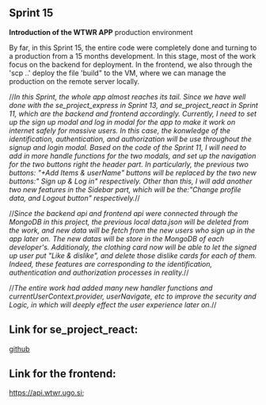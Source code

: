 ## Sprint 15

**Introduction of the WTWR APP** production environment

By far, in this Sprint 15, the entire code were completely done and turning to a production from a 15 months development.
In this stage, most of the work focus on the backend for deployment. In the frontend, we also through the 'scp ..' deploy the file 'build" to the VM, where we can manage the production on the remote server locally.

//_In this Sprint, the whole app almost reaches its tail. Since we have well done with the se_project_express in Sprint 13, and se_project_react in Sprint 11, which are the backend and frontend accordingly. Currently, I need to set up the sign up modal and log in modal for the app to make it work on internet safely for massive users. In this case, the konwledge of the identification, authentication, and authorization will be use throughout the signup and login modal. Based on the code of the Sprint 11, I will need to add in more handle functions for the two modals, and set up the navigation for the two buttons right the header part. In particularly, the previous two buttons: "+Add Items & userName" buttons will be replaced by the two new buttons:" Sign up & Log in" respectively. Other than this, I will add another two new features in the Sidebar part, which will be the:"Change profile data, and Logout button" respectively._//

//_Since the backend api and frontend api were connected through the MongoDB in this project, the previous local data.json will be deleted from the work, and new data will be fetch from the new users who sign up in the app later on. The new datas will be store in the MongoDB of each developer's. Additionaly, the clothing card now will be able to let the signed up user put "Like & dislike", and delete those dislike cards for each of them. Indeed, these features are corresponding to the identification, authentication and authorization processes in reality._//

//_The entire work had added many new handler functions and currentUserContext.provider, userNavigate, etc to improve the security and Logic, in which will deeply effect the user experience later on._//

## Link for se_project_react:

[github](https://github.com/IMLUOAI/se_project_react.git)

## Link for the frontend:

https://api.wtwr.ugo.si;

